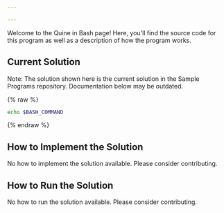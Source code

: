 ```yaml
---

---
```


Welcome to the Quine in Bash page! Here, you'll find the source code for this program as well as a description of how the program works.

## Current Solution

Note: The solution shown here is the current solution in the Sample Programs repository. Documentation below may be outdated.

{% raw %}

```Bash
echo $BASH_COMMAND

```

{% endraw %}

## How to Implement the Solution

No how to implement the solution available. Please consider contributing.

## How to Run the Solution

No how to run the solution available. Please consider contributing.